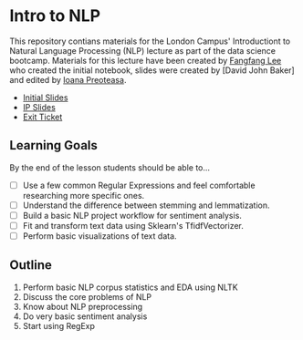 # Intro to NLP

This repository contians materials for the London Campus' Introductiont to Natural Language Processing (NLP) lecture as part of the data science bootcamp.
Materials for this lecture have been created by [Fangfang Lee]() who created the initial notebook, slides were created by [David John Baker] and edited by [Ioana Preoteasa](). 

* [Initial Slides](https://docs.google.com/presentation/d/18-znLYN-kJHsa61i4isG2HMGDyuSVIDPHLTHb7MYV-A/edit?usp=sharing) 
* [IP Slides](https://docs.google.com/presentation/d/14VNx5FjZ3c68L9IpPfhAzqGAvQWgTDaj1DEJkFAeiLE/edit?usp=sharing) 
* [Exit Ticket](https://forms.gle/XAu73EP18bdYu9sx7)

## Learning Goals 

By the end of the lesson students should be able to...

* [ ] Use a few common Regular Expressions and feel comfortable researching more specific ones.
* [ ] Understand the difference between stemming and lemmatization.
* [ ] Build a basic NLP project workflow for sentiment analysis.
* [ ] Fit and transform text data using Sklearn's TfidfVectorizer.
* [ ] Perform basic visualizations of text data.

## Outline 
1. Perform basic NLP corpus statistics and EDA using NLTK
2. Discuss the core problems of NLP
3. Know about NLP preprocessing 
4. Do very basic sentiment analysis
5. Start using RegExp

